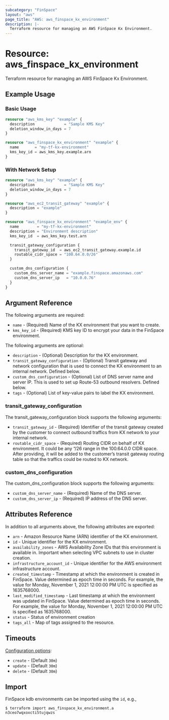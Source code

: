 ```yaml
---
subcategory: "FinSpace"
layout: "aws"
page_title: "AWS: aws_finspace_kx_environment"
description: |-
  Terraform resource for managing an AWS FinSpace Kx Environment.
---
```


# Resource: aws_finspace_kx_environment

Terraform resource for managing an AWS FinSpace Kx Environment.

## Example Usage

### Basic Usage

```terraform
resource "aws_kms_key" "example" {
  description             = "Sample KMS Key"
  deletion_window_in_days = 7
}

resource "aws_finspace_kx_environment" "example" {
  name       = "my-tf-kx-environment"
  kms_key_id = aws_kms_key.example.arn
}
```

### With Network Setup

```terraform
resource "aws_kms_key" "example" {
  description             = "Sample KMS Key"
  deletion_window_in_days = 7
}

resource "aws_ec2_transit_gateway" "example" {
  description = "example"
}

resource "aws_finspace_kx_environment" "example_env" {
  name        = "my-tf-kx-environment"
  description = "Environment description"
  kms_key_id  = aws_kms_key.test.arn

  transit_gateway_configuration {
    transit_gateway_id  = aws_ec2_transit_gateway.example.id
    routable_cidr_space = "100.64.0.0/26"
  }

  custom_dns_configuration {
    custom_dns_server_name = "example.finspace.amazonaws.com"
    custom_dns_server_ip   = "10.0.0.76"
  }
}
```

## Argument Reference

The following arguments are required:

* `name` - (Required) Name of the KX environment that you want to create.
* `kms_key_id` - (Required) KMS key ID to encrypt your data in the FinSpace environment.

The following arguments are optional:

* `description` - (Optional) Description for the KX environment.
* `transit_gateway_configuration` - (Optional) Transit gateway and network configuration that is used to connect the KX environment to an internal network. Defined below.
* `custom_dns_configuration` - (Optional) List of DNS server name and server IP. This is used to set up Route-53 outbound resolvers. Defined below.
* `tags` - (Optional) List of key-value pairs to label the KX environment.

### transit_gateway_configuration

The transit_gateway_configuration block supports the following arguments:

* `transit_gateway_id` - (Required) Identifier of the transit gateway created by the customer to connect outbound traffics from KX network to your internal network.
* `routable_cidr_space` - (Required) Routing CIDR on behalf of KX environment. It could be any “/26 range in the 100.64.0.0 CIDR space. After providing, it will be added to the customer’s transit gateway routing table so that the traffics could be routed to KX network.

### custom_dns_configuration

The custom_dns_configuration block supports the following arguments:

* `custom_dns_server_name` - (Required) Name of the DNS server.
* `custom_dns_server_ip` - (Required) IP address of the DNS server.

## Attributes Reference

In addition to all arguments above, the following attributes are exported:

* `arn` - Amazon Resource Name (ARN) identifier of the KX environment.
* `id` - Unique identifier for the KX environment.
* `availability_zones` - AWS Availability Zone IDs that this environment is available in. Important when selecting VPC subnets to use in cluster creation.
* `infrastructure_account_id` - Unique identifier for the AWS environment infrastructure account.
* `created_timestamp` - Timestamp at which the environment is created in FinSpace. Value determined as epoch time in seconds. For example, the value for Monday, November 1, 2021 12:00:00 PM UTC is specified as 1635768000.
* `last_modified_timestamp` - Last timestamp at which the environment was updated in FinSpace. Value determined as epoch time in seconds. For example, the value for Monday, November 1, 2021 12:00:00 PM UTC is specified as 1635768000.
* `status` - Status of environment creation
* `tags_all` - Map of tags assigned to the resource.

## Timeouts

[Configuration options](https://developer.hashicorp.com/terraform/language/resources/syntax#operation-timeouts):

* `create` - (Default `30m`)
* `update` - (Default `30m`)
* `delete` - (Default `30m`)

## Import

FinSpace kdb environments can be imported using the `id`, e.g.,

```
$ terraform import aws_finspace_kx_environment.a n3ceo7wqxoxcti5tujqwzs
```
